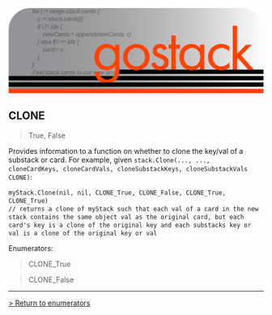 ![Banner](../../images/gostack_SmallerTransparent.png)

<h2>CLONE</h2>

 > True, False

Provides information to a function on whether to clone the key/val of a substack or card.  For example, given `stack.Clone(..., ..., cloneCardKeys, cloneCardVals, cloneSubstackKeys, cloneSubstackVals CLONE)`:

```
myStack.Clone(nil, nil, CLONE_True, CLONE_False, CLONE_True, CLONE_True)
// returns a clone of myStack such that each val of a card in the new stack contains the same object val as the original card, but each card's key is a clone of the original key and each substacks key or val is a clone of the original key or val
```

Enumerators:
 > CLONE_True
 
 > CLONE_False

 ---

 [> Return to enumerators](../enumsAPI.md)